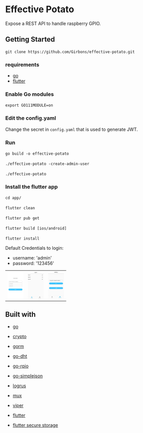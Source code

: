 # Effective Potato

Expose a REST API to handle raspberry GPIO.

## Getting Started

```
git clone https://github.com/Girbons/effective-potato.git
```

### requirements

- [go](https://golang.org/dl/)
- [flutter](https://flutter.dev/docs/get-started/install)

### Enable Go modules

```
export GO111MODULE=on
```

### Edit the config.yaml

Change the secret in `config.yaml` that is used to generate JWT.

### Run

```
go build -o effective-potato

./effective-potato -create-admin-user

./effective-potato
```

### Install the flutter app

```
cd app/

flutter clean

flutter pub get

flutter build [ios/android]

flutter install
```

Default Credentials to login:
 - username: 'admin'
 - password: '123456'

<table>
   <tr>
      <td> <img src="img/login.jpg" alt="Drawing" style="width: 50px;"/> </td>
      <td> <img src="img/home.jpg" alt="Drawing" style="width: 50px;"/> </td>
      <td> <img src="img/settings.jpg" alt="Drawing" style="width: 50px;"/> </td>
   </tr>
</table>


## Built with

- [go](https://github.com/golang/go)
- [crypto](https://github.com/golang/crypto)
- [gorm](https://github.com/jinzhu/gorm)
- [go-dht](https://github.com/d2r2/go-dht)
- [go-rpio](https://github.com/stianeikeland/go-rpio)
- [go-simplejson](https://github.com/bitly/go-simplejson)
- [logrus](https://github.com/Sirupsen/logrus)
- [mux](https://github.com/gorilla/mux)
- [viper](https://github.com/flutter/flutter)

- [flutter](https://github.com/flutter/flutter)
- [flutter secure storage](https://github.com/mogol/flutter_secure_storage)
